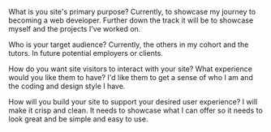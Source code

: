 What is you site's primary purpose?
Currently, to showcase my journey to becoming a web developer. Further down the track it will be to showcase myself and the projects I've worked on.

Who is your target audience?
Currently, the others in my cohort and the tutors. In future potential employers or clients.

How do you want site visitors to interact with your site? What experience would you like them to have?
I'd like them to get a sense of who I am and the coding and design style I have.

How will you build your site to support your desired user experience?
I will make it crisp and clean. It needs to showcase what I can offer so it needs to look great and be simple and easy to use.